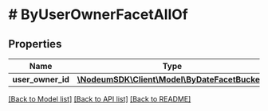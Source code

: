 # # ByUserOwnerFacetAllOf

## Properties

Name | Type | Description | Notes
------------ | ------------- | ------------- | -------------
**user_owner_id** | [**\NodeumSDK\Client\Model\ByDateFacetBuckets**](ByDateFacetBuckets.md) |  | [optional] 

[[Back to Model list]](../../README.md#documentation-for-models) [[Back to API list]](../../README.md#documentation-for-api-endpoints) [[Back to README]](../../README.md)


